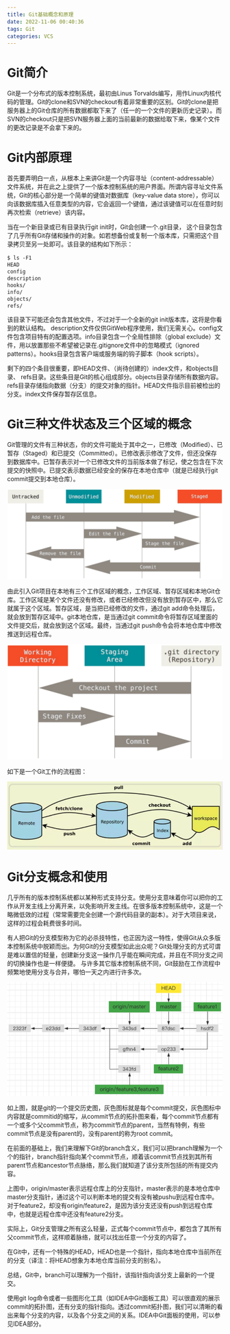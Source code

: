 ```yaml
---
title: Git基础概念和原理
date: 2022-11-06 00:40:36
tags: Git
categories: VCS
---
```


# Git简介

Git是一个分布式的版本控制系统，最初由Linus Torvalds编写，用作Linux内核代码的管理。Git的clone和SVN的checkout有着非常重要的区别。Git的clone是把服务器上的Git仓库的所有数据都取下来了（任一的一个文件的更新历史记录）。而SVN的checkout只是把SVN服务器上面的当前最新的数据给取下来，像某个文件的更改记录是不会拿下来的。

# Git内部原理

首先要弄明白一点，从根本上来讲Git是一个内容寻址（content-addressable）文件系统，并在此之上提供了一个版本控制系统的用户界面。所谓内容寻址文件系统，Git的核心部分是一个简单的键值对数据库（key-value data store），你可以向该数据库插入任意类型的内容，它会返回一个键值，通过该键值可以在任意时刻再次检索（retrieve）该内容。

当在一个新目录或已有目录执行git init时，Git会创建一个.git目录， 这个目录包含了几乎所有Git存储和操作的对象。如若想备份或复制一个版本库，只需把这个目录拷贝至另一处即可。该目录的结构如下所示：

    $ ls -F1
    HEAD
    config
    description
    hooks/
    info/
    objects/
    refs/

该目录下可能还会包含其他文件，不过对于一个全新的git init版本库，这将是你看到的默认结构。 description文件仅供GitWeb程序使用，我们无需关心。config文件包含项目特有的配置选项。info目录包含一个全局性排除（global exclude）文件，用以放置那些不希望被记录在.gitignore文件中的忽略模式（ignored patterns）。hooks目录包含客户端或服务端的钩子脚本（hook scripts）。

剩下的四个条目很重要，即HEAD文件、（尚待创建的）index文件，和objects目录、 refs目录。这些条目是Git的核心组成部分。objects目录存储所有数据内容。refs目录存储指向数据（分支）的提交对象的指针。HEAD文件指示目前被检出的分支。index文件保存暂存区信息。 

# Git三种文件状态及三个区域的概念

Git管理的文件有三种状态，你的文件可能处于其中之一，已修改（Modified）、已暂存（Staged）和已提交（Committed）。已修改表示修改了文件，但还没保存到数据库中。已暂存表示对一个已修改文件的当前版本做了标记，使之包含在下次提交的快照中。已提交表示数据已经安全的保存在本地仓库中（就是已经执行git commit提交到本地仓库）。

![](/images/git_basic_1_1.png)

由此引入Git项目在本地有三个工作区域的概念，工作区域、暂存区域和本地Git仓库。工作区域是某个文件还没有修改，或者已经修改但没有放到暂存区中，那么它就属于这个区域。暂存区域，是当把已经修改的文件，通过git add命令处理后，就会放到暂存区域中。git本地仓库，是当通过git commit命令将暂存区域里面的文件提交后，就会放到这个区域。最终，当通过git push命令会将本地仓库中修改推送到远程仓库。

![](/images/git_basic_1_2.png)

如下是一个Git工作的流程图：

![](/images/git_basic_1_3.png)

# Git分支概念和使用

几乎所有的版本控制系统都以某种形式支持分支。使用分支意味着你可以把你的工作从开发主线上分离开来，以免影响开发主线。在很多版本控制系统中，这是一个略微低效的过程（常常需要完全创建一个源代码目录的副本）。对于大项目来说，这样的过程会耗费很多时间。

有人把Git的分支模型称为它的必杀技特性，也正因为这一特性，使得Git从众多版本控制系统中脱颖而出。为何Git的分支模型如此出众呢？Git处理分支的方式可谓是难以置信的轻量，创建新分支这一操作几乎能在瞬间完成，并且在不同分支之间的切换操作也是一样便捷。 与许多其它版本控制系统不同，Git鼓励在工作流程中频繁地使用分支与合并，哪怕一天之内进行许多次。

![](/images/git_basic_1_4.png)

如上图，就是git的一个提交历史图，灰色图标就是每个commit提交，灰色图标中内容就是commitid的缩写，从commit节点的拓扑图来看，每个commit节点都有一个或多个父commit节点，称为commit节点的parent，当然有特例，有些commit节点是没有parent的，没有parent的称为root commit。

在前面的基础上，我们来理解下Git的branch含义，我们可以把branch理解为一个个的指针，branch指针指向某个commit节点，顺着该commit节点找到其所有parent节点和ancestor节点脉络，那么我们就知道了该分支所包括的所有提交内容。

上图中，origin/master表示远程仓库上的分支指针，master表示的是本地仓库中master分支指针，通过这个可以判断本地的提交有没有被pushu到远程仓库中。对于feature2，却没有origin/feature2，是因为该分支还没有push到远程仓库中，也就是远程仓库中还没有feature2分支。

实际上，Git分支管理之所有这么轻量，正式每个commit节点中，都包含了其所有父commit节点，这样顺着脉络，就可以找出任意一个分支的内容了。

在Git中，还有一个特殊的HEAD，HEAD也是一个指针，指向本地仓库中当前所在的分支（译注：将HEAD想象为本地仓库当前分支的别名）。

总结，Git中，branch可以理解为一个指针，该指针指向该分支上最新的一个提交。

使用git log命令或者一些图形化工具（如IDEA中Git面板工具）可以很直观的展示commit的拓扑图，还有分支的指针指向。透过commit拓扑图，我们可以清晰的看出来每个分支的内容，以及各个分支之间的关系。IDEA中Git面板的使用，可以参见IDEA部分。
